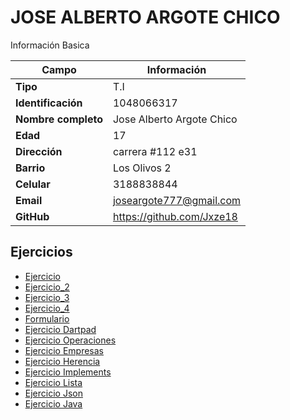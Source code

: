 # JOSE ALBERTO ARGOTE CHICO
Información Basica

| Campo | Información |
| --- | --- |
| **Tipo** | T.I |
| **Identificación** | 1048066317 |
| **Nombre completo** | Jose Alberto Argote Chico |
| **Edad** | 17 |
| **Dirección** | carrera #112 e31 |
| **Barrio** | Los Olivos  2 |
| **Celular** | 3188838844 |
| **Email** | joseargote777@gmail.com |
| **GitHub** | https://github.com/Jxze18  |

## Ejercicios
- [Ejercicio](ejercicio.md)
- [Ejercicio_2](ejercicio_2.md)
- [Ejercicio_3](ejercicio_3.md)
- [Ejercicio_4](ejercicio_4.md)
- [Formulario](formulario.md)
- [Ejercicio Dartpad](ejerciciodartpad.md)
- [Ejercicio Operaciones](ejerciciodartpad2_operacion.md)
- [Ejercicio Empresas](ejerciciodartpad3_empresa.md)
- [Ejercicio Herencia](ejerciciodartpad4_herencia.md)
- [Ejercicio Implements](ejerciciodart5_implements.md)
- [Ejercicio Lista](ejerciciodart6_lista.md)
- [Ejercicio Json](ejerciciodart7_json.md)
- [Ejercicio Java](ejercicio_java.md)
